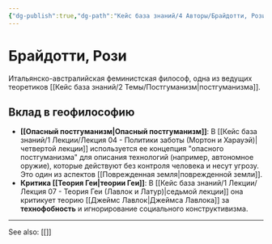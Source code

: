 ```yaml
---
{"dg-publish":true,"dg-path":"Кейс база знаний/4 Авторы/Брайдотти, Рози","permalink":"/kejs-baza-znanij/4-avtory/brajdotti-rozi/"}
---
```


# Брайдотти, Рози

Итальянско-австралийская феминистская философ, одна из ведущих теоретиков [[Кейс база знаний/2 Темы/Постгуманизм\|постгуманизма]].

## Вклад в геофилософию
- **[[Опасный постгуманизм\|Опасный постгуманизм]]**: В [[Кейс база знаний/1 Лекции/Лекция 04 - Политики заботы (Мортон и Харауэй)\|четвертой лекции]] используется ее концепция "опасного постгуманизма" для описания технологий (например, автономное оружие), которые действуют без контроля человека и несут угрозу. Это один из аспектов [[Поврежденная земля\|поврежденной земли]].
- **Критика [[Теория Геи\|теории Геи]]**: В [[Кейс база знаний/1 Лекции/Лекция 07 - Теория Геи (Лавлок и Латур)\|седьмой лекции]] она критикует теорию [[Джеймс Лавлок\|Джеймса Лавлока]] за **технофобность** и игнорирование социального конструктивизма.






---
See also:
[[]]
